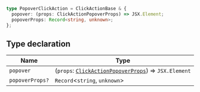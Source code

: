```ts
type PopoverClickAction = ClickActionBase & {
  popover: (props: ClickActionPopoverProps) => JSX.Element;
  popoverProps: Record<string, unknown>;
};
```

## Type declaration

| Name            | Type                                                                                |
| --------------- | ----------------------------------------------------------------------------------- |
| `popover`       | (`props`: [`ClickActionPopoverProps`](ClickActionPopoverProps.md)) => `JSX.Element` |
| `popoverProps?` | `Record`\<`string`, `unknown`\>                                                     |
